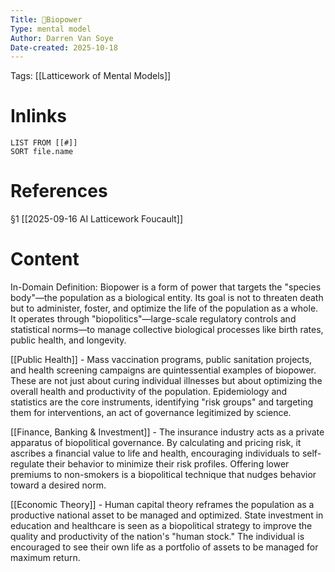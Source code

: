 ```yaml
---
Title: 🧩Biopower
Type: mental model
Author: Darren Van Soye
Date-created: 2025-10-18
---
```

Tags: [[Latticework of Mental Models]]

# Inlinks 
```dataview
LIST FROM [[#]]
SORT file.name
```

# References 

§1 [[2025-09-16 AI Latticework Foucault]]

# Content

In-Domain Definition: Biopower is a form of power that targets the "species body"—the population as a biological entity. Its goal is not to threaten death but to administer, foster, and optimize the life of the population as a whole. It operates through "biopolitics"—large-scale regulatory controls and statistical norms—to manage collective biological processes like birth rates, public health, and longevity.

[[Public Health]] - Mass vaccination programs, public sanitation projects, and health screening campaigns are quintessential examples of biopower. These are not just about curing individual illnesses but about optimizing the overall health and productivity of the population. Epidemiology and statistics are the core instruments, identifying "risk groups" and targeting them for interventions, an act of governance legitimized by science.

[[Finance, Banking & Investment]] - The insurance industry acts as a private apparatus of biopolitical governance. By calculating and pricing risk, it ascribes a financial value to life and health, encouraging individuals to self-regulate their behavior to minimize their risk profiles. Offering lower premiums to non-smokers is a biopolitical technique that nudges behavior toward a desired norm.

[[Economic Theory]] - Human capital theory reframes the population as a productive national asset to be managed and optimized. State investment in education and healthcare is seen as a biopolitical strategy to improve the quality and productivity of the nation's "human stock." The individual is encouraged to see their own life as a portfolio of assets to be managed for maximum return.